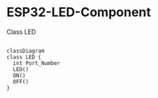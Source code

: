 # ESP32-LED-Component

Class LED

```mermaid

classDiagram
class LED {
  int Port_Number
  LED()  
  ON()
  OFF()
}
```